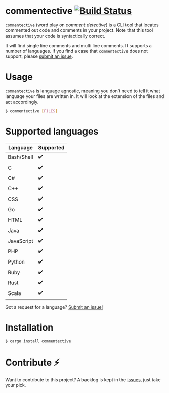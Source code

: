 # commentective [![Build Status](https://travis-ci.com/simeg/commentective.svg?token=N26ztkyW6iXxAQwi2QWe&branch=master)](https://travis-ci.com/simeg/commentective)
`commentective` (word play on _comment detective_) is a CLI tool that locates commented out code and
 comments in your project. Note that this tool assumes that your code is syntactically correct.

It will find single line comments and multi line comments. It supports a number of languages. If you
find a case that `commentective` does not support, please
[submit an issue](https://github.com/simeg/commentective/issues/new).

# Usage
`commentective` is language agnostic, meaning you don't need to tell it what language your files are 
written in. It will look at the extension of the files and act accordingly.

```bash
$ commentective [FILES]
```


# Supported languages

|  Language  | Supported |
| ---------- | --------- |
| Bash/Shell |     ✔️    |
| C          |     ✔️    |
| C#         |     ✔️    |
| C++        |     ✔️    |
| CSS        |     ✔️    |
| Go         |     ✔️    |
| HTML       |     ✔️    |
| Java       |     ✔️    |
| JavaScript |     ✔️    |
| PHP        |     ✔️    |
| Python     |     ✔️    |
| Ruby       |     ✔️    |
| Rust       |     ✔️    |
| Scala      |     ✔️    |

Got a request for a language? 
[Submit an issue!](https://github.com/simeg/commentective/issues/new)


# Installation
```bash
$ cargo install commentective
```


# Contribute :zap:

Want to contribute to this project? A backlog is kept in the
[issues](https://github.com/simeg/commentective/issues), just take your pick.
